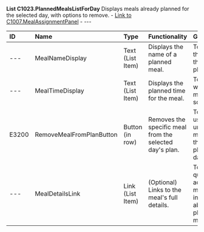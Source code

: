 **List C1023.PlannedMealsListForDay**
Displays meals already planned for the selected day, with options to remove. - [Link to C1007.MealAssignmentPanel](./C1007.md) - ---

| ID    | Name                     | Type            | Functionality                                                              | Goal                                                              | Trigger                               | Link   |
| :---- | :----------------------- | :-------------- | :------------------------------------------------------------------------- | :---------------------------------------------------------------- | :------------------------------------ | :----- |
| ---   | MealNameDisplay          | Text (List Item)| Displays the name of a planned meal.                                       | To identify the meal in the daily plan.                           | `Click C1006 Item (On Day Select)`    | ---    |
| ---   | MealTimeDisplay          | Text (List Item)| Displays the planned time for the meal.                                    | To show when the meal is scheduled.                               | `Click C1006 Item (On Day Select)`    | ---    |
| E3200 | RemoveMealFromPlanButton | Button (in row) | Removes the specific meal from the selected day's plan.                    | To allow users to unassign a meal from their diet plan for the day. | `Click C1006 Item (On Day Select)`    | ---    |
| ---   | MealDetailsLink          | Link (List Item)| (Optional) Links to the meal's full details.                             | To provide quick access to more information about the planned meal. | `Click C1006 Item (On Day Select)`    | ---    |
